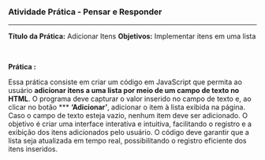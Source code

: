 ### Atividade Prática - Pensar e Responder

<hr>

**Título da Prática:** Adicionar Itens
**Objetivos:** Implementar itens em uma lista

<br>

**Prática :**

Essa prática consiste em criar um código em JavaScript que permita ao usuário **adicionar itens a uma lista por meio de um campo de texto no HTML**. O programa deve capturar o valor inserido no campo de texto e, ao clicar no botão *** **‘Adicionar’**, adicionar o item à lista exibida na página. Caso o campo de texto esteja vazio, nenhum item deve ser adicionado. O objetivo é criar uma interface interativa e intuitiva, facilitando o registro e a exibição dos itens adicionados pelo usuário. O código deve garantir que a lista seja atualizada em tempo real, possibilitando o registro eficiente dos itens inseridos.
